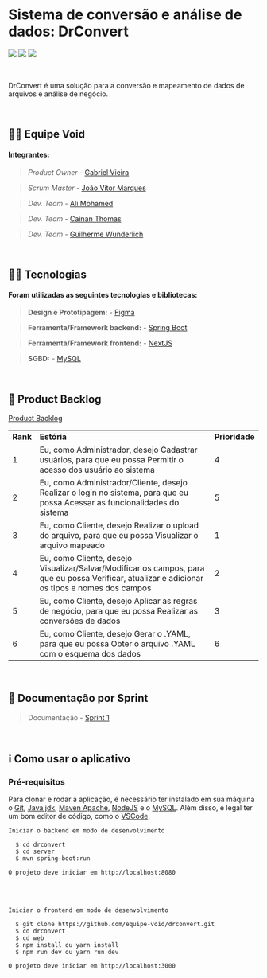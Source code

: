 # Sistema de conversão e análise de dados: DrConvert

<img src ="https://img.shields.io/static/v1?label=status&message=%20in progress&color=red&style=%3CSTYLE%3E&logo=%3CLOGO%3E"> <img src = "https://img.shields.io/static/v1?label=sprint%20atual&message=%20primeira%20sprint&color=yellow&style=%3CSTYLE%3E&logo=%3CLOGO%3E"> <img src = "https://img.shields.io/static/v1?label=cliente&message=%20Dom%20Rock%20&color=blue&style=%3CSTYLE%3E&logo=%3CLOGO%3E">

<br>

<p align="left">DrConvert é uma solução para a conversão e mapeamento de dados de arquivos e análise de negócio.</p>

<br>

## 🙅‍♂️ Equipe Void

#### **Integrantes:**

> _Product Owner_ - [Gabriel Vieira]()

> _Scrum Master_ - [João Vitor Marques](https://www.linkedin.com/in/joao-vitor-da-silva-marques-944b461bb/)

> _Dev. Team_ - [Ali Mohamed]()

> _Dev. Team_ - [Cainan Thomas]()

> _Dev. Team_ - [Guilherme Wunderlich]()

<br>

## 👨‍💻 Tecnologias

#### Foram utilizadas as seguintes tecnologias e bibliotecas:

> **Design e Prototipagem:** - [Figma](https://www.figma.com/)

> **Ferramenta/Framework backend:** - [Spring Boot](https://spring.io/projects/spring-boot)

> **Ferramenta/Framework frontend:** - [NextJS](https://nextjs.org/)

> **SGBD:** - [MySQL](https://www.mysql.com/)

<br>

## 📃 Product Backlog

<a href="https://github.com/equipe-void/api-3sem/tree/sp1/backlog/product_backlog.xlsx">Product Backlog</a><br>

<div>
  <table>
    <tr>
    <td><b>Rank</b></td>
    <td><b>Estória</b></td>
    <td><b>Prioridade</b></td>
  </tr>
  <tr>
    <td>1</td>
    <td>Eu, como Administrador, desejo Cadastrar usuários, para que eu possa Permitir o acesso dos usuário ao sistema</td>
    <td>4</td>
  </tr>
  <tr>
    <td>2</td>
    <td>Eu, como Administrador/Cliente, desejo Realizar o login no sistema, para que eu possa Acessar as funcionalidades do sistema</td>
    <td>5</td>
  </tr>
  <tr>
    <td>3</td>
    <td>Eu, como Cliente, desejo Realizar o upload do arquivo, para que eu possa Visualizar o arquivo mapeado</td>
    <td>1</td>
  </tr>
  <tr>
    <td>4</td>
    <td>Eu, como Cliente, desejo Visualizar/Salvar/Modificar os campos, para que eu possa Verificar, atualizar e adicionar os tipos e nomes dos campos</td>
    <td>2</td>
  </tr>
  <tr>
    <td>5</td>
    <td>Eu, como Cliente, desejo Aplicar as regras de negócio, para que eu possa Realizar as conversões de dados</td>
    <td>3</td>
  </tr>
  <tr>
    <td>6</td>
    <td>Eu, como Cliente, desejo Gerar o .YAML, para que eu possa Obter o arquivo .YAML com o esquema dos dados</td>
    <td>6</td>
  </tr>
  </table>
</div>

<br>

## 📝 Documentação por Sprint

> Documentação - [Sprint 1](https://github.com/equipe-void/api-3sem/tree/sp1/docs/sprint1/README.md)

<br>

## ℹ️ Como usar o aplicativo

### Pré-requisitos

Para clonar e rodar a aplicação, é necessário ter instalado em sua máquina o [Git](https://git-scm.com), [Java jdk](https://www.oracle.com/br/java/technologies/downloads/#java21),
[Maven Apache](https://maven.apache.org/), [NodeJS](https://nodejs.org/en) e o [MySQL](https://www.mysql.com/). Além disso, é legal ter um bom editor de código, como o [VSCode](https://code.visualstudio.com/).

`Iniciar o backend em modo de desenvolvimento`

```
  $ cd drconvert
  $ cd server
  $ mvn spring-boot:run
```

`O projeto deve iniciar em http://localhost:8080`

<br>
<br>

`Iniciar o frontend em modo de desenvolvimento`

```
  $ git clone https://github.com/equipe-void/drconvert.git
  $ cd drconvert
  $ cd web
  $ npm install ou yarn install
  $ npm run dev ou yarn run dev
```

`O projeto deve iniciar em http://localhost:3000`
